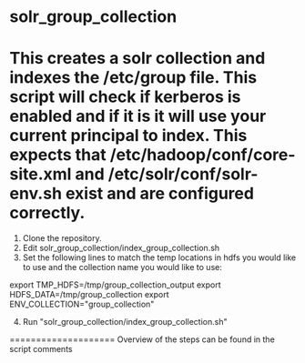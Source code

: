 solr_group_collection
=====================
This creates a solr collection and
indexes the /etc/group file.  This script
will check if kerberos is enabled
and if it is it will use your current
principal to index.
This expects that /etc/hadoop/conf/core-site.xml
and /etc/solr/conf/solr-env.sh exist and
are configured correctly.
=====================
1.  Clone the repository.
2.  Edit solr_group_collection/index_group_collection.sh
3.  Set the following lines to match the temp locations
    in hdfs you would like to use and the collection name
    you would like to use:

export TMP_HDFS=/tmp/group_collection_output
export HDFS_DATA=/tmp/group_collection
export ENV_COLLECTION="group_collection"

4.  Run "solr_group_collection/index_group_collection.sh"

====================
Overview of the steps can be found in the script comments
